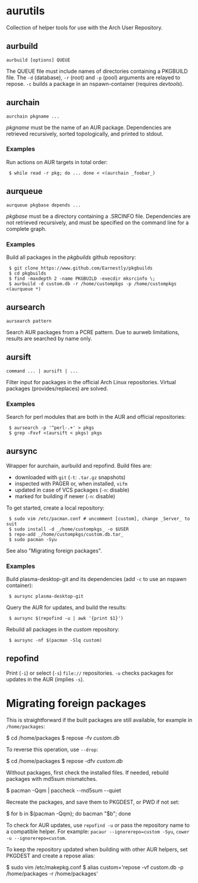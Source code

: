 # aurutils

Collection of helper tools for use with the Arch User Repository.

## aurbuild

```aurbuild [options] QUEUE```

The QUEUE file must include names of directories containing a PKGBUILD file. The ```-d``` (database), ```-r``` (root) and ```-p``` (pool) arguments are relayed to repose. ```-c``` builds a package in an nspawn-container (requires _devtools_).

## aurchain

```aurchain pkgname ...```

_pkgname_ must be the name of an AUR package. Dependencies are retrieved recursively, sorted topologically, and printed to stdout.

### Examples

Run actions on AUR targets in total order:

```
 $ while read -r pkg; do ... done < <(aurchain _foobar_)
```

## aurqueue

```aurqueue pkgbase depends ...```

_pkgbase_ must be a directory containing a .SRCINFO file. Dependencies are not retrieved recursively, and must be specified on the command line for a complete graph.

### Examples

Build all packages in the _pkgbuilds_ github repository:

```
 $ git clone https://www.github.com/Earnestly/pkgbuilds
 $ cd pkgbuilds
 $ find -maxdepth 2 -name PKGBUILD -execdir mksrcinfo \;
 $ aurbuild -d custom.db -r /home/custompkgs -p /home/custompkgs <(aurqueue *)
```

## aursearch

```aursearch pattern```

Search AUR packages from a PCRE pattern. Due to aurweb limitations, results are searched by name only.

## aursift

```command ... | aursift | ...```

Filter input for packages in the official Arch Linux repositories. Virtual packages (provides/replaces) are solved.

### Examples

Search for perl modules that are both in the AUR and official repositories:

```
 $ aursearch -p '^perl-.+' > pkgs
 $ grep -Fxvf <(aursift < pkgs) pkgs
```

## aursync

Wrapper for aurchain, aurbuild and repofind. Build files are:

+ downloaded with `git` (`-t`: `.tar.gz` snapshots)
+ inspected with PAGER or, when installed, `vifm`
+ updated in case of VCS packages (`-n`: disable)
+ marked for building if newer (`-n`: disable)

To get started, create a local repository:

```
 $ sudo vim /etc/pacman.conf # uncomment [custom], change _Server_ to suit
 $ sudo install -d _/home/custompkgs_ -o $USER
 $ repo-add _/home/custompkgs/custom.db.tar_
 $ sudo pacman -Syu
```

See also "Migrating foreign packages".

### Examples

Build plasma-desktop-git and its dependencies (add `-c` to use an nspawn container):

```
 $ aursync plasma-desktop-git
```

Query the AUR for updates, and build the results:

```
 $ aursync $(repofind -u | awk '{print $1}')
```

Rebuild all packages in the _custom_ repository:

```
 $ aursync -nf $(pacman -Slq custom)
```

## repofind

Print (`-i`) or select (`-s`) `file://` repositories. `-u` checks packages for updates in the AUR (implies `-s`).

# Migrating foreign packages

This is straightforward if the built packages are still available, for example in `/home/packages`:

 $ cd /home/packages
 $ repose -fv _custom.db_

To reverse this operation, use `--drop`:

 $ cd /home/packages
 $ repose -dfv _custom.db_

Without packages, first check the installed files. If needed, rebuild packages with md5sum mismatches.

 $ pacman -Qqm | paccheck --md5sum --quiet

Recreate the packages, and save them to PKGDEST, or PWD if not set:

 $ for b in $(pacman -Qqm); do bacman "$b"; done

To check for AUR updates, use `repofind -u` or pass the repository name to a compatible helper. For example: `pacaur --ignorerepo=custom -Syu`, `cower -u --ignorerepo=custom`.

To keep the repository updated when building with other AUR helpers, set PKGDEST and create a repose alias:

 $ sudo vim /etc/makepkg.conf
 $ alias custom='repose -vf custom.db -p /home/packages -r /home/packages'
